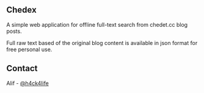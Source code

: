 ## Chedex

A simple web application for offline full-text search from chedet.cc blog posts.

Full raw text based of the original blog content is available in json format for free personal use.

## Contact

Alif - [@h4ck4life](https://twitter.com/h4ck4life)
